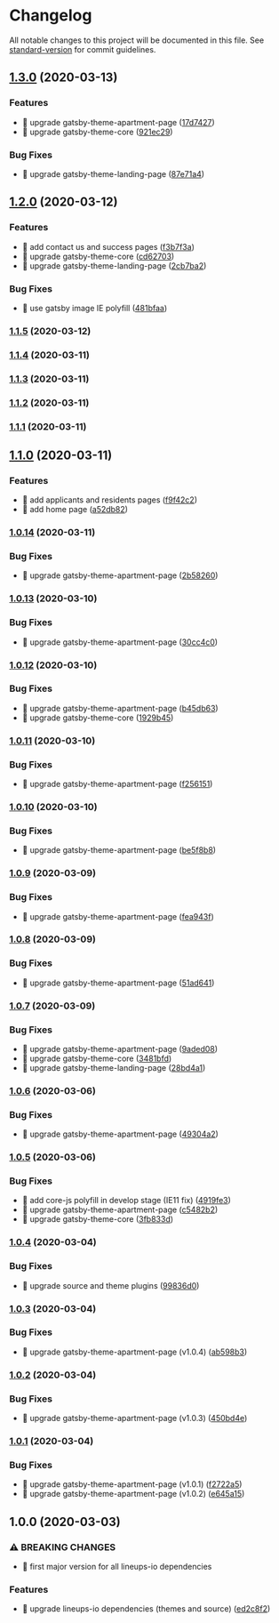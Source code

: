 # Changelog

All notable changes to this project will be documented in this file. See [standard-version](https://github.com/conventional-changelog/standard-version) for commit guidelines.

## [1.3.0](https://github.com/lineups-io/landing-page-site/compare/v1.2.0...v1.3.0) (2020-03-13)


### Features

* 🎸 upgrade gatsby-theme-apartment-page ([17d7427](https://github.com/lineups-io/landing-page-site/commit/17d7427d8884c6d5c916d9fe2a8da31f4d060c01))
* 🎸 upgrade gatsby-theme-core ([921ec29](https://github.com/lineups-io/landing-page-site/commit/921ec2981b7f820954b817f94a98b6dc671a43b5))


### Bug Fixes

* 🐛 upgrade gatsby-theme-landing-page ([87e71a4](https://github.com/lineups-io/landing-page-site/commit/87e71a4be1e074388be0bcc7e24635cf7a9d2b85))

## [1.2.0](https://github.com/lineups-io/landing-page-site/compare/v1.1.5...v1.2.0) (2020-03-12)


### Features

* 🎸 add contact us and success pages ([f3b7f3a](https://github.com/lineups-io/landing-page-site/commit/f3b7f3aed898e47396eb6b23a2b858e80d0fc2d3))
* 🎸 upgrade gatsby-theme-core ([cd62703](https://github.com/lineups-io/landing-page-site/commit/cd6270397c45507d54b1a71be15be518304ff94f))
* 🎸 upgrade gatsby-theme-landing-page ([2cb7ba2](https://github.com/lineups-io/landing-page-site/commit/2cb7ba2029791d4ae2e19a50bf2a2225123f63e4))


### Bug Fixes

* 🐛 use gatsby image IE polyfill ([481bfaa](https://github.com/lineups-io/landing-page-site/commit/481bfaa9d3cbb07f8f9314f59e92610697a648b7))

### [1.1.5](https://github.com/lineups-io/landing-page-site/compare/v1.1.4...v1.1.5) (2020-03-12)

### [1.1.4](https://github.com/lineups-io/landing-page-site/compare/v1.1.3...v1.1.4) (2020-03-11)

### [1.1.3](https://github.com/lineups-io/landing-page-site/compare/v1.1.2...v1.1.3) (2020-03-11)

### [1.1.2](https://github.com/lineups-io/landing-page-site/compare/v1.1.1...v1.1.2) (2020-03-11)

### [1.1.1](https://github.com/lineups-io/landing-page-site/compare/v1.1.0...v1.1.1) (2020-03-11)

## [1.1.0](https://github.com/lineups-io/landing-page-site/compare/v1.0.14...v1.1.0) (2020-03-11)


### Features

* 🎸 add applicants and residents pages ([f9f42c2](https://github.com/lineups-io/landing-page-site/commit/f9f42c20d60f895860d33f2594b73d1a1e4ccbf0))
* 🎸 add home page ([a52db82](https://github.com/lineups-io/landing-page-site/commit/a52db82fe98d2eda580c3f96330380e99269e55f))

### [1.0.14](https://github.com/lineups-io/landing-page-site/compare/v1.0.13...v1.0.14) (2020-03-11)


### Bug Fixes

* 🐛 upgrade gatsby-theme-apartment-page ([2b58260](https://github.com/lineups-io/landing-page-site/commit/2b58260a84ce3f7ac5c9f86324b81170b5865954))

### [1.0.13](https://github.com/lineups-io/landing-page-site/compare/v1.0.12...v1.0.13) (2020-03-10)


### Bug Fixes

* 🐛 upgrade gatsby-theme-apartment-page ([30cc4c0](https://github.com/lineups-io/landing-page-site/commit/30cc4c03340a4b1993f85574f7f6e7a996627948))

### [1.0.12](https://github.com/lineups-io/landing-page-site/compare/v1.0.11...v1.0.12) (2020-03-10)


### Bug Fixes

* 🐛 upgrade gatsby-theme-apartment-page ([b45db63](https://github.com/lineups-io/landing-page-site/commit/b45db639fc3d7a88b4331ccdd2628625c7522ee2))
* 🐛 upgrade gatsby-theme-core ([1929b45](https://github.com/lineups-io/landing-page-site/commit/1929b45c92c5c75d45be11ae6d74ef6083d08f9d))

### [1.0.11](https://github.com/lineups-io/landing-page-site/compare/v1.0.10...v1.0.11) (2020-03-10)


### Bug Fixes

* 🐛 upgrade gatsby-theme-apartment-page ([f256151](https://github.com/lineups-io/landing-page-site/commit/f25615113f20c2a47404cb29f483e1996042baeb))

### [1.0.10](https://github.com/lineups-io/landing-page-site/compare/v1.0.9...v1.0.10) (2020-03-10)


### Bug Fixes

* 🐛 upgrade gatsby-theme-apartment-page ([be5f8b8](https://github.com/lineups-io/landing-page-site/commit/be5f8b8b219ef23f04fe359132b71140046170bc))

### [1.0.9](https://github.com/lineups-io/landing-page-site/compare/v1.0.8...v1.0.9) (2020-03-09)


### Bug Fixes

* 🐛 upgrade gatsby-theme-apartment-page ([fea943f](https://github.com/lineups-io/landing-page-site/commit/fea943f76541c0c490202219caac1b53963a8d8a))

### [1.0.8](https://github.com/lineups-io/landing-page-site/compare/v1.0.7...v1.0.8) (2020-03-09)


### Bug Fixes

* 🐛 upgrade gatsby-theme-apartment-page ([51ad641](https://github.com/lineups-io/landing-page-site/commit/51ad641757bed6152a88f0afe76c6ed126c6563c))

### [1.0.7](https://github.com/lineups-io/landing-page-site/compare/v1.0.6...v1.0.7) (2020-03-09)


### Bug Fixes

* 🐛 upgrade gatsby-theme-apartment-page ([9aded08](https://github.com/lineups-io/landing-page-site/commit/9aded08aeb67ef04d28a4f5f0ad8075169c3dfc9))
* 🐛 upgrade gatsby-theme-core ([3481bfd](https://github.com/lineups-io/landing-page-site/commit/3481bfdbfb571b6c3816ca5ec9d46be636312535))
* 🐛 upgrade gatsby-theme-landing-page ([28bd4a1](https://github.com/lineups-io/landing-page-site/commit/28bd4a1c7b2da9c5955eea391d2a0a52d718ef5e))

### [1.0.6](https://github.com/lineups-io/landing-page-site/compare/v1.0.5...v1.0.6) (2020-03-06)


### Bug Fixes

* 🐛 upgrade gatsby-theme-apartment-page ([49304a2](https://github.com/lineups-io/landing-page-site/commit/49304a22233b96cad726298f98728abc0cd83bf7))

### [1.0.5](https://github.com/lineups-io/landing-page-site/compare/v1.0.4...v1.0.5) (2020-03-06)


### Bug Fixes

* 🐛 add core-js polyfill in develop stage (IE11 fix) ([4919fe3](https://github.com/lineups-io/landing-page-site/commit/4919fe33bd7e0f27834c928b44ce6d42c07ccea0))
* 🐛 upgrade gatsby-theme-apartment-page ([c5482b2](https://github.com/lineups-io/landing-page-site/commit/c5482b2d749e740fa620196b53dbc9e0ec61a88d))
* 🐛 upgrade gatsby-theme-core ([3fb833d](https://github.com/lineups-io/landing-page-site/commit/3fb833d558b40304a03cf09c7242ef5c89c0ca61))

### [1.0.4](https://github.com/lineups-io/landing-page-site/compare/v1.0.3...v1.0.4) (2020-03-04)


### Bug Fixes

* 🐛 upgrade source and theme plugins ([99836d0](https://github.com/lineups-io/landing-page-site/commit/99836d0de0cc171558f85e7cdeb3ce169efc1ec5))

### [1.0.3](https://github.com/lineups-io/landing-page-site/compare/v1.0.2...v1.0.3) (2020-03-04)


### Bug Fixes

* 🐛 upgrade gatsby-theme-apartment-page (v1.0.4) ([ab598b3](https://github.com/lineups-io/landing-page-site/commit/ab598b316de9890609e67f9f74f28df26eb7febf))

### [1.0.2](https://github.com/lineups-io/landing-page-site/compare/v1.0.1...v1.0.2) (2020-03-04)


### Bug Fixes

* 🐛 upgrade gatsby-theme-apartment-page (v1.0.3) ([450bd4e](https://github.com/lineups-io/landing-page-site/commit/450bd4eb26ec2cae8f87f7ad7e1e6cfdacd110fd))

### [1.0.1](https://github.com/lineups-io/landing-page-site/compare/v1.0.0...v1.0.1) (2020-03-04)


### Bug Fixes

* 🐛 upgrade gatsby-theme-apartment-page (v1.0.1) ([f2722a5](https://github.com/lineups-io/landing-page-site/commit/f2722a53f4e88fc96dabb4d08a08cce2b4d49b48))
* 🐛 upgrade gatsby-theme-apartment-page (v1.0.2) ([e645a15](https://github.com/lineups-io/landing-page-site/commit/e645a15dbda8091b7c8e97fb6e338f4d5a5b1304))

## 1.0.0 (2020-03-03)


### ⚠ BREAKING CHANGES

* 🧨 first major version for all lineups-io dependencies

### Features

* 🎸 upgrade lineups-io dependencies (themes and source) ([ed2c8f2](https://github.com/lineups-io/landing-page-site/commit/ed2c8f21e4eac87b0103fcb81f7c15f86bde8366))
